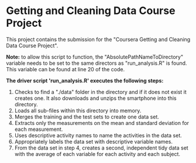 <h1>Getting and Cleaning Data Course Project</h1>

This project contains the submission for the "Coursera Getting and Cleaning Data Course Project". 

<b>Note:</b> to allow this script to function, the "AbsolutePathNameToDirectory" variable needs to be set to the same directors as "run_analysis.R" is found. This variable can be found at line 20 of the code.

<b>The driver script 'run_analysis.R' executes the following steps:</b>
<ol>
    <li>Checks to find a "./data" folder in the directory and if it does not exist it creates one. It also downloads and unzips the smartphone into this directory.</li> 
	<li>Loads all sub-files within this directory into memory.</li>
	<li>Merges the training and the test sets to create one data set.</li>
	<li>Extracts only the measurements on the mean and standard deviation for each measurement.</li>
	<li>Uses descriptive activity names to name the activities in the data set.</li>
	<li>Appropriately labels the data set with descriptive variable names.</li>
	<li>From the data set in step 4, creates a second, independent tidy data set with the average of each variable for each activity and each subject.</li>
</ol>